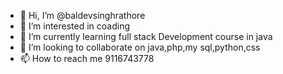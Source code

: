 - 👋 Hi, I’m @baldevsinghrathore
- 👀 I’m interested in coading
- 🌱 I’m currently learning full stack Development course in java
- 💞️ I’m looking to collaborate on java,php,my sql,python,css
- 📫 How to reach me 9116743778

<!---
baldevsinghrathore/baldevsinghrathore is a ✨ special ✨ repository because its `README.md` (this file) appears on your GitHub profile.
You can click the Preview link to take a look at your changes.
--->
